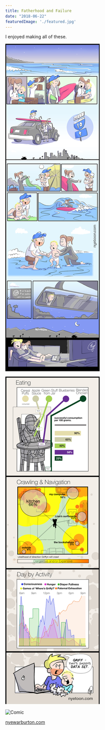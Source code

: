 ```yaml
---
title: Fatherhood and Failure
date: "2018-06-22"
featuredImage: './featured.jpg'
---
```


I enjoyed making all of these.

<!-- end -->

![Comic](./Nyetoon_DayattheBeach_01.jpg)

![Comic](./Nyetoon_Fatherhoodanalytics_01.jpg)

![Comic](./nyetoon-failure-01.jpg)

[nyewarburton.com](http://nyewarburton.com)
